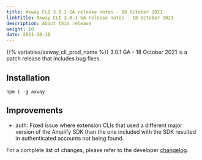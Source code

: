```yaml
---
title: Axway CLI 3.0.1 GA release notes - 18 October 2021
linkTitle: Axway CLI 3.0.1 GA release notes - 18 October 2021
description: About this release
weight: 10
date: 2021-10-18
---
```


{{% variables/axway_cli_prod_name %}} 3.0.1 GA - 18 October 2021 is a patch release that includes bug fixes.

## Installation

```
npm i -g axway
```

## Improvements

* auth: Fixed issue where extension CLIs that used a different major version of the Amplify SDK than the one included with the SDK resulted in authenticated accounts not being found.

For a complete list of changes, please refer to the developer [changelog](https://github.com/appcelerator/amplify-tooling/blob/master/docs/Release%20Notes/Axway%20CLI%203.0.1.md).
